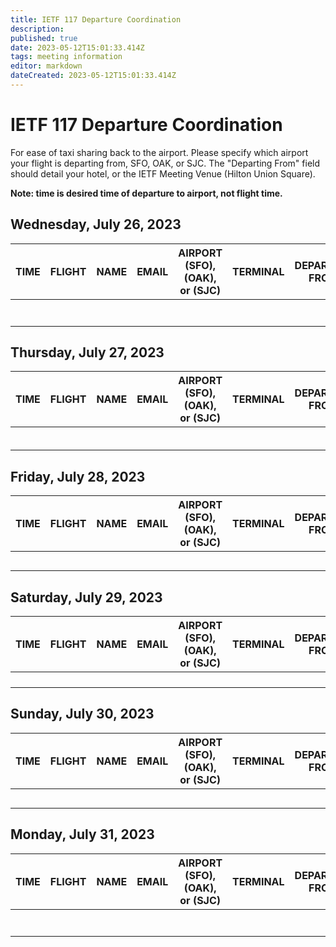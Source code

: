```yaml
---
title: IETF 117 Departure Coordination
description: 
published: true
date: 2023-05-12T15:01:33.414Z
tags: meeting information
editor: markdown
dateCreated: 2023-05-12T15:01:33.414Z
---
```


# IETF 117 Departure Coordination

For ease of taxi sharing back to the airport. Please specify which airport your flight is departing from, SFO, OAK, or SJC. The "Departing From" field should detail your hotel, or the IETF Meeting Venue (Hilton Union Square).

**Note: time is desired time of departure to airport, not flight time.** 

## Wednesday, July 26, 2023

| TIME  |  FLIGHT | NAME  | EMAIL  | AIRPORT (SFO), (OAK), or (SJC)  | TERMINAL  |  DEPARTING FROM |
|---|---|---|---|---|---|---|
|   |   |   |   |   |   |   |
|   |   |   |   |   |   |   |
|   |   |   |   |   |   |   |
|   |   |   |   |   |   |   |
|   |   |   |   |   |   |   |
|   |   |   |   |   |   |   |
|   |   |   |   |   |   |   |


## Thursday, July 27, 2023

| TIME  |  FLIGHT | NAME  | EMAIL  | AIRPORT (SFO), (OAK), or (SJC)    | TERMINAL  |  DEPARTING FROM |
|-|---|---|---|---|---|---|
|   |   |   |   |   |   |   |
|   |   |   |   |   |   |   |
|   |   |   |   |   |   |   |
|   |   |   |   |   |   |   |
|   |   |   |   |   |   |   |
|   |   |   |   |   |   |   |


## Friday, July 28, 2023

| TIME  |  FLIGHT | NAME  | EMAIL  | AIRPORT (SFO), (OAK), or (SJC)   | TERMINAL  |  DEPARTING FROM |
|---|---|---|---|---|---|---|
|   |   |   |   |   |   |   |
|   |   |   |   |   |   |   |
|   |   |   |   |   |   |   |
|   |   |   |   |   |   |   |
|   |   |   |   |   |   |   |

## Saturday, July 29, 2023

| TIME  |  FLIGHT | NAME  | EMAIL  | AIRPORT (SFO), (OAK), or (SJC)   | TERMINAL  |  DEPARTING FROM |
|---|---|---|---|---|---|---|
|   |   |   |   |   |   |   |
|   |   |   |   |   |   |   |
|   |   |   |   |   |   |   |
|   |   |   |   |   |   |   |

## Sunday, July 30, 2023

| TIME  |  FLIGHT | NAME  | EMAIL  | AIRPORT (SFO), (OAK), or (SJC)   | TERMINAL  |  DEPARTING FROM |
|---|---|---|---|---|---|---|
|   |   |   |   |   |   |   |
|   |   |   |   |   |   |   |
|   |   |   |   |   |   |   |
|   |   |   |   |   |   |   |
|   |   |   |   |   |   |   |


## Monday, July 31, 2023

| TIME  |  FLIGHT | NAME  | EMAIL  | AIRPORT (SFO), (OAK), or (SJC)   | TERMINAL  |  DEPARTING FROM |
|---|---|---|---|---|---|---|
|   |   |   |   |   |   |   |
|   |   |   |   |   |   |   |
|   |   |   |   |   |   |   |
|   |   |   |   |   |   |   |
|   |   |   |   |   |   |   |
|   |   |   |   |   |   |   |
|   |   |   |   |   |   |   |